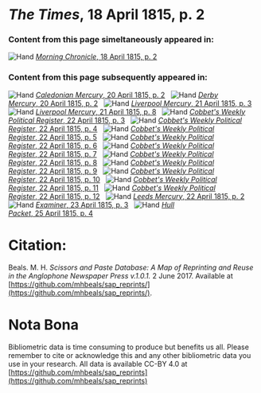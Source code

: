 # *The Times*, 18 April 1815, p. 2  
  
### Content from this page simeltaneously appeared in:  
![Hand](http://scissorsandpaste.net/wp-content/uploads/2017/06/smallhandpointer.png) [*Morning Chronicle*, 18 April 1815, p. 2](https://mhbeals.github.io/sap_html/Morning-Chronicle/Morning-Chronicle-18-April-1815-p-2)  
  
### Content from this page subsequently appeared in:  
![Hand](http://scissorsandpaste.net/wp-content/uploads/2017/06/smallhandpointer.png) [*Caledonian Mercury*, 20 April 1815, p. 2](https://mhbeals.github.io/sap_html/Caledonian-Mercury/Caledonian-Mercury-20-April-1815-p-2)  
![Hand](http://scissorsandpaste.net/wp-content/uploads/2017/06/smallhandpointer.png) [*Derby Mercury*, 20 April 1815, p. 2](https://mhbeals.github.io/sap_html/Derby-Mercury/Derby-Mercury-20-April-1815-p-2)  
![Hand](http://scissorsandpaste.net/wp-content/uploads/2017/06/smallhandpointer.png) [*Liverpool Mercury*, 21 April 1815, p. 3](https://mhbeals.github.io/sap_html/Liverpool-Mercury/Liverpool-Mercury-21-April-1815-p-3)  
![Hand](http://scissorsandpaste.net/wp-content/uploads/2017/06/smallhandpointer.png) [*Liverpool Mercury*, 21 April 1815, p. 8](https://mhbeals.github.io/sap_html/Liverpool-Mercury/Liverpool-Mercury-21-April-1815-p-8)  
![Hand](http://scissorsandpaste.net/wp-content/uploads/2017/06/smallhandpointer.png) [*Cobbet's Weekly Political Register*, 22 April 1815, p. 3](https://mhbeals.github.io/sap_html/Cobbet's-Weekly-Political-Register/Cobbet's-Weekly-Political-Register-22-April-1815-p-3)  
![Hand](http://scissorsandpaste.net/wp-content/uploads/2017/06/smallhandpointer.png) [*Cobbet's Weekly Political Register*, 22 April 1815, p. 4](https://mhbeals.github.io/sap_html/Cobbet's-Weekly-Political-Register/Cobbet's-Weekly-Political-Register-22-April-1815-p-4)  
![Hand](http://scissorsandpaste.net/wp-content/uploads/2017/06/smallhandpointer.png) [*Cobbet's Weekly Political Register*, 22 April 1815, p. 5](https://mhbeals.github.io/sap_html/Cobbet's-Weekly-Political-Register/Cobbet's-Weekly-Political-Register-22-April-1815-p-5)  
![Hand](http://scissorsandpaste.net/wp-content/uploads/2017/06/smallhandpointer.png) [*Cobbet's Weekly Political Register*, 22 April 1815, p. 6](https://mhbeals.github.io/sap_html/Cobbet's-Weekly-Political-Register/Cobbet's-Weekly-Political-Register-22-April-1815-p-6)  
![Hand](http://scissorsandpaste.net/wp-content/uploads/2017/06/smallhandpointer.png) [*Cobbet's Weekly Political Register*, 22 April 1815, p. 7](https://mhbeals.github.io/sap_html/Cobbet's-Weekly-Political-Register/Cobbet's-Weekly-Political-Register-22-April-1815-p-7)  
![Hand](http://scissorsandpaste.net/wp-content/uploads/2017/06/smallhandpointer.png) [*Cobbet's Weekly Political Register*, 22 April 1815, p. 8](https://mhbeals.github.io/sap_html/Cobbet's-Weekly-Political-Register/Cobbet's-Weekly-Political-Register-22-April-1815-p-8)  
![Hand](http://scissorsandpaste.net/wp-content/uploads/2017/06/smallhandpointer.png) [*Cobbet's Weekly Political Register*, 22 April 1815, p. 9](https://mhbeals.github.io/sap_html/Cobbet's-Weekly-Political-Register/Cobbet's-Weekly-Political-Register-22-April-1815-p-9)  
![Hand](http://scissorsandpaste.net/wp-content/uploads/2017/06/smallhandpointer.png) [*Cobbet's Weekly Political Register*, 22 April 1815, p. 10](https://mhbeals.github.io/sap_html/Cobbet's-Weekly-Political-Register/Cobbet's-Weekly-Political-Register-22-April-1815-p-10)  
![Hand](http://scissorsandpaste.net/wp-content/uploads/2017/06/smallhandpointer.png) [*Cobbet's Weekly Political Register*, 22 April 1815, p. 11](https://mhbeals.github.io/sap_html/Cobbet's-Weekly-Political-Register/Cobbet's-Weekly-Political-Register-22-April-1815-p-11)  
![Hand](http://scissorsandpaste.net/wp-content/uploads/2017/06/smallhandpointer.png) [*Cobbet's Weekly Political Register*, 22 April 1815, p. 12](https://mhbeals.github.io/sap_html/Cobbet's-Weekly-Political-Register/Cobbet's-Weekly-Political-Register-22-April-1815-p-12)  
![Hand](http://scissorsandpaste.net/wp-content/uploads/2017/06/smallhandpointer.png) [*Leeds Mercury*, 22 April 1815, p. 2](https://mhbeals.github.io/sap_html/Leeds-Mercury/Leeds-Mercury-22-April-1815-p-2)  
![Hand](http://scissorsandpaste.net/wp-content/uploads/2017/06/smallhandpointer.png) [*Examiner*, 23 April 1815, p. 3](https://mhbeals.github.io/sap_html/Examiner/Examiner-23-April-1815-p-3)  
![Hand](http://scissorsandpaste.net/wp-content/uploads/2017/06/smallhandpointer.png) [*Hull Packet*, 25 April 1815, p. 4](https://mhbeals.github.io/sap_html/Hull-Packet/Hull-Packet-25-April-1815-p-4)  


# Citation: 

Beals. M. H. *Scissors and Paste Database: A Map of Reprinting and Reuse in the Anglophone Newspaper Press v.1.0.1.* 2 June 2017. Available at [https://github.com/mhbeals/sap_reprints/](https://github.com/mhbeals/sap_reprints/). 

# Nota Bona

Bibliometric data is time consuming to produce but benefits us all. Please remember to cite or acknowledge this and any other bibliometric data you use in your research. All data is available CC-BY 4.0 at [https://github.com/mhbeals/sap_reprints](https://github.com/mhbeals/sap_reprints)